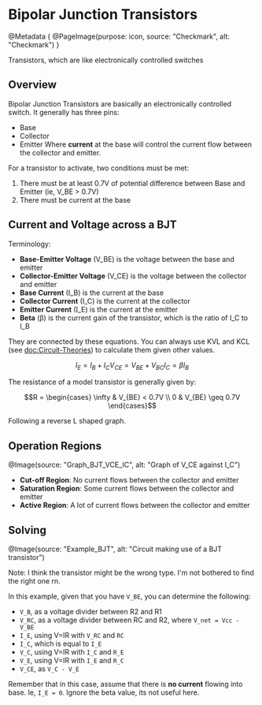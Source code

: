 # Bipolar Junction Transistors

@Metadata {
    @PageImage(purpose: icon, source: "Checkmark", alt: "Checkmark")
}

Transistors, which are like electronically controlled switches

## Overview
Bipolar Junction Transistors are basically an electronically controlled switch. It generally has three pins:
- Base
- Collector
- Emitter
Where **current** at the base will control the current flow between the collector and emitter.

For a transistor to activate, two conditions must be met:
1. There must be at least 0.7V of potential difference between Base and Emitter (ie, V_BE > 0.7V)
2. There must be current at the base

## Current and Voltage across a BJT

Terminology:
- **Base-Emitter Voltage** (V_BE) is the voltage between the base and emitter
- **Collector-Emitter Voltage** (V_CE) is the voltage between the collector and emitter
- **Base Current** (I_B) is the current at the base
- **Collector Current** (I_C) is the current at the collector
- **Emitter Current** (I_E) is the current at the emitter
- **Beta** (β) is the current gain of the transistor, which is the ratio of I_C to I_B

They are connected by these equations. You can always use KVL and KCL (see <doc:Circuit-Theories>) to calculate
them given other values.
```math
I_E = I_B + I_C

V_{CE} = V_{BE} + V_{BC}

I_C = \beta I_B
```

The resistance of a model transistor is generally given by:
```math
R = \begin{cases} \infty & V_{BE} < 0.7V \\ 0 & V_{BE} \geq 0.7V \end{cases}
```

Following a reverse L shaped graph.

## Operation Regions

@Image(source: "Graph_BJT_VCE_IC", alt: "Graph of V_CE against I_C")

- **Cut-off Region**: No current flows between the collector and emitter
- **Saturation Region**: Some current flows between the collector and emitter
- **Active Region**: A lot of current flows between the collector and emitter

## Solving
@Image(source: "Example_BJT", alt: "Circuit making use of a BJT transistor")

Note: I think the transistor might be the wrong type. I'm not bothered to find the right one rn.

In this example, given that you have `V_BE`, you can determine the following:
- `V_B`, as a voltage divider between R2 and R1
- `V_RC`, as a voltage divider between RC and R2, where `V_net = Vcc - V_BE`
- `I_E`, using V=IR with `V_RC` and `RC`
- `I_C`, which is equal to `I_E`
- `V_C`, using V=IR with `I_C` and `R_E`
- `V_E`, using V=IR with `I_E` and `R_C`
- `V_CE`, as `V_C - V_E`

Remember that in this case, assume that there is **no current** flowing into base. Ie, `I_E = 0`.
Ignore the beta value, its not useful here.